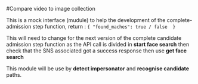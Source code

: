#Compare video to image collection

This is a mock interface (mudule) to help the development of the complete-admission step function, return : `{ "found_maches": true / false  }`

This will need to change for the next version of the complete candidate admission step function  as the API call is divided in **start face search** then check that the SNS associated got a success response then use **get face search** 

This module will be use by **detect impersonator** and **recognise candidate** paths.
